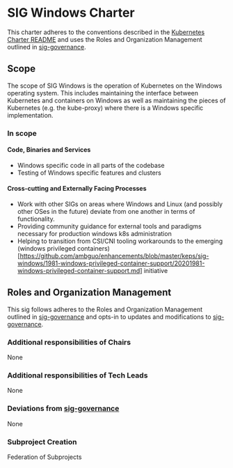 # SIG Windows Charter

This charter adheres to the conventions described in the [Kubernetes Charter README] and uses
the Roles and Organization Management outlined in [sig-governance].

## Scope

The scope of SIG Windows is the operation of Kubernetes on the Windows operating system.
This includes maintaining the interface between Kubernetes and containers on Windows
as well as maintaining the pieces of Kubernetes (e.g. the kube-proxy) where there is a
Windows specific implementation.

### In scope

#### Code, Binaries and Services

- Windows specific code in all parts of the codebase
- Testing of Windows specific features and clusters

#### Cross-cutting and Externally Facing Processes

- Work with other SIGs on areas where Windows and Linux (and possibly other OSes in the future) deviate from one another in terms of functionality.
- Providing community guidance for external tools and paradigms necessary for production windows k8s administration
- Helping to transition from CSI/CNI tooling workarounds to the emerging (windows privileged containers)[https://github.com/ambguo/enhancements/blob/master/keps/sig-windows/1981-windows-privileged-container-support/20201981-windows-privileged-container-support.md] initiative

## Roles and Organization Management

This sig follows adheres to the Roles and Organization Management outlined in [sig-governance]
and opts-in to updates and modifications to [sig-governance].

### Additional responsibilities of Chairs

None

### Additional responsibilities of Tech Leads

None

### Deviations from [sig-governance]

None

### Subproject Creation

Federation of Subprojects

[sig-governance]: https://github.com/kubernetes/community/blob/master/committee-steering/governance/sig-governance.md
[sig-subprojects]: https://github.com/kubernetes/community/blob/master/sig-YOURSIG/README.md#subprojects
[Kubernetes Charter README]: https://github.com/kubernetes/community/blob/master/committee-steering/governance/README.md
